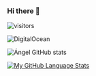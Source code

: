 ### Hi there 👋

 
![visitors](https://visitor-badge.glitch.me/badge?page_id=pangeldelacruzdev)

 ![DigitalOcean](https://img.shields.io/badge/-Digital%20Ocean-darkblue?style=flat-square&logo=digitalocean)


![Ángel GitHub stats](https://github-readme-stats.vercel.app/api?username=angeldelacruzdev&show_icons=true&theme=radical) 

[![My GitHub Language Stats](https://github-readme-stats.vercel.app/api/top-langs/?username=angeldelacruzdev&langs_count=5&theme=radical)]()

 

 
